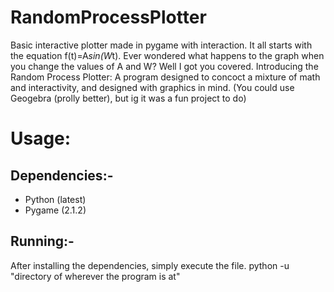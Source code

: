 # RandomProcessPlotter
Basic interactive plotter made in pygame with interaction. 
It all starts with the equation f(t)=A*sin(W*t). Ever wondered what happens to the graph when you change the values of A and W? Well I got you covered.
Introducing the Random Process Plotter: A program designed to concoct a mixture of math and interactivity, and designed with graphics in mind.
(You could use Geogebra (prolly better), but ig it was a fun project to do)

# Usage:
## Dependencies:-
- Python (latest)
- Pygame (2.1.2)
## Running:-
After installing the dependencies, simply execute the file.
python -u "directory of wherever the program is at"
